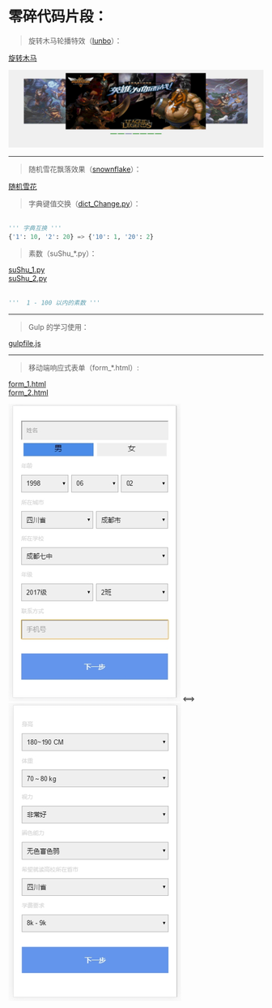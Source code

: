 # 零碎代码片段：

> 旋转木马轮播特效（[lunbo](./lunbo)）：

[旋转木马](http://oojestrjh.bkt.clouddn.com/lunbo/index.html "链接")

![旋转木马特效](./image/lunbo.gif "旋转木马特效")

----
> 随机雪花飘落效果（[snownflake](./random_XueHua.html)）：

[随机雪花](http://oojestrjh.bkt.clouddn.com/random_XueHua.html "雪花")

> 字典键值交换（[dict_Change.py](./dict_Change.py)）：

``` python

''' 字典互换 '''
{'1': 10, '2': 20} => {'10': 1, '20': 2}

```

> 素数（suShu_*.py）：

[suShu_1.py](./suShu_1.py) <br />
[suShu_2.py](./suShu_2.py)

``` python

'''  1 - 100 以内的素数 '''

```

----

> Gulp 的学习使用：

[gulpfile.js](./gulpfile.js)

----

> 移动端响应式表单（form_*.html）:

[form_1.html](./form_1.html) <br />
[form_2.html](./form_2.html)

![表单](./image/form_1.jpg) <==> ![表单](./image/form_2.jpg)
